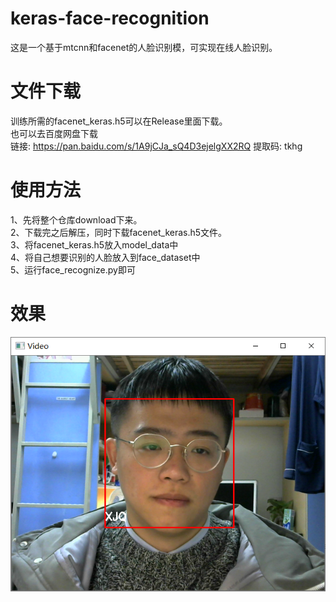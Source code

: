 # keras-face-recognition
这是一个基于mtcnn和facenet的人脸识别模，可实现在线人脸识别。

# 文件下载
训练所需的facenet_keras.h5可以在Release里面下载。  
也可以去百度网盘下载  
链接: https://pan.baidu.com/s/1A9jCJa_sQ4D3ejelgXX2RQ 提取码: tkhg  
# 使用方法
1、先将整个仓库download下来。  
2、下载完之后解压，同时下载facenet_keras.h5文件。  
3、将facenet_keras.h5放入model_data中  
4、将自己想要识别的人脸放入到face_dataset中  
5、运行face_recognize.py即可  

# 效果
![result](/result/result.png)  
